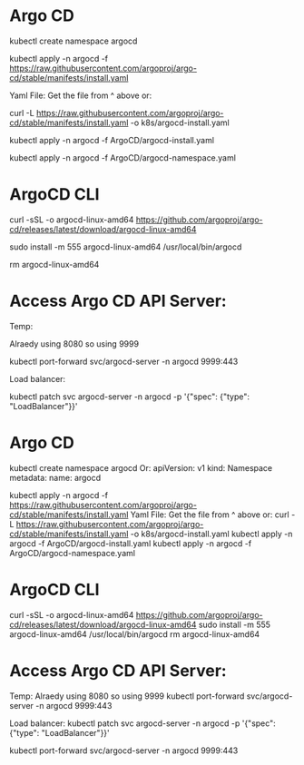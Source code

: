 # Argo CD

kubectl create namespace argocd

kubectl apply -n argocd -f https://raw.githubusercontent.com/argoproj/argo-cd/stable/manifests/install.yaml

Yaml File: Get the file from ^ above or:

curl -L https://raw.githubusercontent.com/argoproj/argo-cd/stable/manifests/install.yaml -o k8s/argocd-install.yaml


kubectl apply -n argocd -f ArgoCD/argocd-install.yaml


kubectl apply -n argocd -f ArgoCD/argocd-namespace.yaml



# ArgoCD CLI

curl -sSL -o argocd-linux-amd64 https://github.com/argoproj/argo-cd/releases/latest/download/argocd-linux-amd64

sudo install -m 555 argocd-linux-amd64 /usr/local/bin/argocd

rm argocd-linux-amd64


# Access Argo CD API Server:

Temp: 

Alraedy using 8080 so using 9999

kubectl port-forward svc/argocd-server -n argocd 9999:443



Load balancer:

kubectl patch svc argocd-server -n argocd -p '{"spec": {"type": "LoadBalancer"}}'









# Argo CD
kubectl create namespace argocd
Or:
apiVersion: v1
kind: Namespace
metadata:
  name: argocd

kubectl apply -n argocd -f https://raw.githubusercontent.com/argoproj/argo-cd/stable/manifests/install.yaml
Yaml File: Get the file from ^ above or:
curl -L https://raw.githubusercontent.com/argoproj/argo-cd/stable/manifests/install.yaml -o k8s/argocd-install.yaml
kubectl apply -n argocd -f ArgoCD/argocd-install.yaml
kubectl apply -n argocd -f ArgoCD/argocd-namespace.yaml

# ArgoCD CLI
curl -sSL -o argocd-linux-amd64 https://github.com/argoproj/argo-cd/releases/latest/download/argocd-linux-amd64
sudo install -m 555 argocd-linux-amd64 /usr/local/bin/argocd
rm argocd-linux-amd64

# Access Argo CD API Server:

Temp: 
Alraedy using 8080 so using 9999
kubectl port-forward svc/argocd-server -n argocd 9999:443

Load balancer:
kubectl patch svc argocd-server -n argocd -p '{"spec": {"type": "LoadBalancer"}}'


kubectl port-forward svc/argocd-server -n argocd 9999:443
